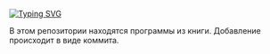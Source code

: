 [![Typing SVG](https://readme-typing-svg.herokuapp.com?color=%2336BCF7&width=600&lines=I'm+learning+C%2B%2B+from+Stephen+Prata's+book)](https://github.com/BobsVP/Prata)

В этом репозитории находятся программы из книги. Добавление происходит в виде коммита.
